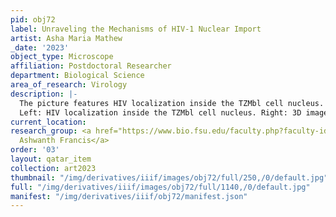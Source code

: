 ```yaml
---
pid: obj72
label: Unraveling the Mechanisms of HIV-1 Nuclear Import
artist: Asha Maria Mathew
_date: '2023'
object_type: Microscope
affiliation: Postdoctoral Researcher
department: Biological Science
area_of_research: Virology
description: |-
  The picture features HIV localization inside the TZMbl cell nucleus. Green dots represent the virus, and the nuclear speckle proteins SON and CPSF6 are blue and red in color . We are passionately studying our bit to understand the interaction of HIV-1  with different cellular proteins. As you see this image, I hope you take time to reflect on strategies for creating collective impact towards destigmatizing HIV/AIDS and working towards finding a cure. Let’s stop HIV together.
  Left: HIV localization inside the TZMbl cell nucleus. Right: 3D image of the same cell.
current_location:
research_group: <a href="https://www.bio.fsu.edu/faculty.php?faculty-id=acfrancis">Dr.
  Ashwanth Francis</a>
order: '03'
layout: qatar_item
collection: art2023
thumbnail: "/img/derivatives/iiif/images/obj72/full/250,/0/default.jpg"
full: "/img/derivatives/iiif/images/obj72/full/1140,/0/default.jpg"
manifest: "/img/derivatives/iiif/obj72/manifest.json"
---
```

